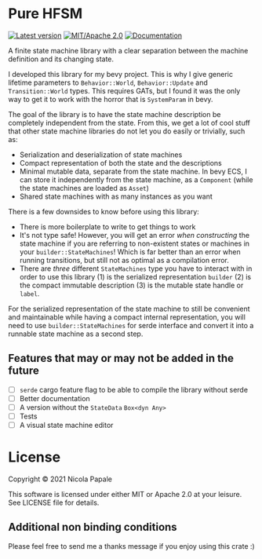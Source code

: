 # Pure HFSM

[![Latest version](https://img.shields.io/crates/v/pure-hfsm.svg)](https://crates.io/crates/pure-hfsm)
[![MIT/Apache 2.0](https://img.shields.io/badge/license-MIT%2FApache-blue.svg)](./LICENSE)
[![Documentation](https://docs.rs/pure-hfsm/badge.svg)](https://docs.rs/pure-hfsm)

A finite state machine library with a clear separation between the machine
definition and its changing state.

I developed this library for my bevy project. This is why I give generic
lifetime parameters to `Behavior::World`, `Behavior::Update` and
`Transition::World` types. This requires GATs, but I found it was the only way
to get it to work with the horror that is `SystemParam` in bevy.

The goal of the library is to have the state machine description be completely
independent from the state. From this, we get a lot of cool stuff that other
state machine libraries do not let you do easily or trivially, such as:
* Serialization and deserialization of state machines
* Compact representation of both the state and the descriptions
* Minimal mutable data, separate from the state machine. In bevy ECS, I can
  store it independently from the state machine, as a `Component` (while the
  state machines are loaded as `Asset`)
* Shared state machines with as many instances as you want

There is a few downsides to know before using this library:
* There is more boilerplate to write to get things to work
* It's not type safe! However, you will get an error _when constructing_ the
  state machine if you are referring to non-existent states or machines in your
  `builder::StateMachines`! Which is far better than an error when running
  transitions, but still not as optimal as a compilation error.
* There are _three_ different `StateMachines` type you have to interact with in
  order to use this library (1) is the serialized representation `builder` (2)
  is the compact immutable description (3) is the mutable state handle or
  `label`.

For the serialized representation of the state machine to still be convenient
and maintainable while having a compact internal representation, you will need
to use `builder::StateMachines` for serde interface and convert it into a
runnable state machine as a second step.

## Features that may or may not be added in the future

- [ ] `serde` cargo feature flag to be able to compile the library without serde
- [ ] Better documentation
- [ ] A version without the `StateData` `Box<dyn Any>`
- [ ] Tests
- [ ] A visual state machine editor

# License

Copyright © 2021 Nicola Papale

This software is licensed under either MIT or Apache 2.0 at your leisure. See
LICENSE file for details.

## Additional non binding conditions

Please feel free to send me a thanks message if you enjoy using this crate :)
